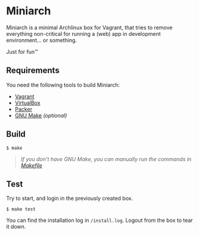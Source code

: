 # Miniarch

Miniarch is a minimal Archlinux box for Vagrant, that tries to remove everything non-critical for running a (web) app in development environment... or something.

Just for fun™

## Requirements

You need the following tools to build Miniarch:

- [Vagrant](https://www.vagrantup.com/)
- [VirtualBox](https://www.virtualbox.org/)
- [Packer](https://www.packer.io/)
- [GNU Make](https://www.gnu.org/software/make/) *(optional)*

## Build

```
$ make
```
> *If you don't have GNU Make, you can manually run the commands in [Makefile](https://github.com/oskude/vagrant-miniarch/blob/master/Makefile)*

## Test

Try to start, and login in the previously created box.
```
$ make test
```
You can find the installation log in `/install.log`. Logout from the box to tear it down.
